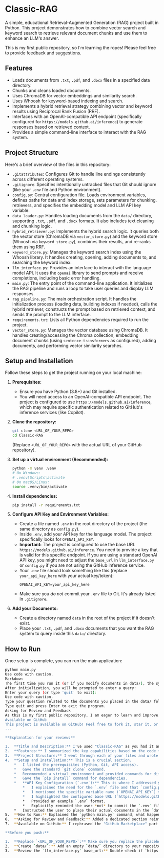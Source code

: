 # Classic-RAG

A simple, educational Retrieval-Augmented Generation (RAG) project built in Python. This project demonstrates how to combine vector search and keyword search to retrieve relevant document chunks and use them to enhance an LLM's answer.

This is my first public repository, so I'm learning the ropes! Please feel free to provide feedback and suggestions.

## Features

*   Loads documents from `.txt`, `.pdf`, and `.docx` files in a specified data directory.
*   Chunks and cleans loaded documents.
*   Uses ChromaDB for vector embeddings and similarity search.
*   Uses Whoosh for keyword-based indexing and search.
*   Implements a hybrid retrieval strategy combining vector and keyword results using Reciprocal Rank Fusion (RRF).
*   Interfaces with an OpenAI-compatible API endpoint (specifically configured for `https://models.github.ai/inference`) to generate responses based on retrieved context.
*   Provides a simple command-line interface to interact with the RAG system.

## Project Structure

Here's a brief overview of the files in this repository:

*   `.gitattributes`: Configures Git to handle line endings consistently across different operating systems.
*   `.gitignore`: Specifies intentionally untracked files that Git should ignore (like your `.env` file and Python environment).
*   `config.py`: Central configuration file. Loads environment variables, defines paths for data and index storage, sets parameters for chunking, retrievers, and specifies the embedding model and LLM API key variable.
*   `data_loader.py`: Handles loading documents from the `data/` directory, supporting `.txt`, `.pdf`, and `.docx` formats. It also includes text cleaning and chunking logic.
*   `hybrid_retriever.py`: Implements the hybrid search logic. It queries both the vector store (ChromaDB via `vector_store.py`) and the keyword store (Whoosh via `keyword_store.py`), combines their results, and re-ranks them using RRF.
*   `keyword_store.py`: Manages the keyword search index using the Whoosh library. It handles creating, opening, adding documents to, and searching the keyword index.
*   `llm_interface.py`: Provides an interface to interact with the language model API. It uses the `openai` library to send prompts and receive completions, including basic error handling.
*   `main.py`: The entry point of the command-line application. It initializes the RAG pipeline and runs a loop to take user queries and display LLM responses.
*   `rag_pipeline.py`: The main orchestration script. It handles the initialization process (loading data, building indexes if needed), calls the hybrid retriever, constructs the prompt based on retrieved context, and sends the prompt to the LLM interface.
*   `requirements.txt`: Lists all Python dependencies required to run the project.
*   `vector_store.py`: Manages the vector database using ChromaDB. It handles creating/accessing the Chroma collection, embedding document chunks (using `sentence-transformers` as configured), adding documents, and performing vector similarity searches.

## Setup and Installation

Follow these steps to get the project running on your local machine:

1.  **Prerequisites:**
    *   Ensure you have Python (3.8+) and Git installed.
    *   You will need access to an OpenAI-compatible API endpoint. The project is configured to use `https://models.github.ai/inference`, which may require specific authentication related to GitHub's inference services (like Copilot).

2.  **Clone the repository:**
    ```bash
    git clone <URL_OF_YOUR_REPO>
    cd Classic-RAG
    ```
    (Replace `<URL_OF_YOUR_REPO>` with the actual URL of your GitHub repository).

3.  **Set up a virtual environment (Recommended):**
    ```bash
    python -m venv .venv
    # On Windows:
    # .venv\Scripts\activate
    # On macOS/Linux:
    source .venv/bin/activate
    ```

4.  **Install dependencies:**
    ```bash
    pip install -r requirements.txt
    ```

5.  **Configure API Key and Environment Variables:**
    *   Create a file named `.env` in the root directory of the project (the same directory as `config.py`).
    *   Inside `.env`, add your API key for the language model. The project specifically looks for `OPENAI_API_KEY`.
    *   **Important:** The project is configured to use the base URL `https://models.github.ai/inference`. You need to provide a key that is valid for this specific endpoint. If you are using a standard OpenAI API key, you might need to adjust the `base_url` in `llm_interface.py` or `config.py` if you are not using the GitHub inference service.
    *   Your `.env` file should look something like this (replace `your_api_key_here` with your actual key/token):
        ```
        OPENAI_API_KEY=your_api_key_here
        ```
    *   Make sure you *do not* commit your `.env` file to Git. It's already listed in `.gitignore`.

6.  **Add your Documents:**
    *   Create a directory named `data` in the root of the project if it doesn't exist.
    *   Place your `.txt`, `.pdf`, and `.docx` documents that you want the RAG system to query inside this `data/` directory.

## How to Run

Once setup is complete, you can run the main application:

```bash
python main.py
Use code with caution.
Markdown
The first time you run it (or if you modify documents in data/), the system will load, chunk, and index your documents. This might take some time depending on the number and size of your files. You will see logs indicating the progress.
After initialization, you will be prompted to enter a query:
Enter your query (or type 'quit' to exit):
Use code with caution.
Type your question related to the documents you placed in the data/ folder and press Enter. The system will retrieve relevant information and generate a response using the LLM.
Type quit and press Enter to exit the program.
Asking for Review and Feedback
As this is my first public repository, I am eager to learn and improve. Please feel free to review the code, point out potential issues, suggest improvements, or ask questions. You can use GitHub's features like Issues and Pull Requests for this. Your feedback is highly appreciated!
Available on GitHub
This project is available on GitHub! Feel free to fork it, star it, or use it as a reference for your own projects.
---

**Explanation for your review:**

1.  **Title and Description:** I've used "Classic-RAG" as you had it and added a brief description explaining what it does. I explicitly mentioned it's your first repo and that you welcome feedback, right at the beginning.
2.  **Features:** I summarized the key capabilities based on the code files (loading data, chunking, vector/keyword search, hybrid retrieval, LLM interface).
3.  **Project Structure:** I went through each of your files and wrote a *brief* explanation of its role in the overall system. I aimed for clarity without getting bogged down in too much detail.
4.  **Setup and Installation:** This is a crucial section.
    *   I listed the prerequisites (Python, Git, API access).
    *   Gave the standard `git clone` command.
    *   Recommended a virtual environment and provided commands for different OS.
    *   Gave the `pip install` command for dependencies.
    *   **API Key Configuration (`.env`):** This is where I addressed your specific points.
        *   I explained the need for the `.env` file and that `config.py` reads from it.
        *   I mentioned the specific variable name (`OPENAI_API_KEY`) the code expects.
        *   I highlighted the configured base URL (`https://models.github.ai/inference`) and explained that the key must be compatible with *that specific endpoint*. This is important because a standard `sk-` key might *not* work directly there, depending on GitHub's setup. This addresses your mention of a "GitHub token" being used for an "OpenAI call" via that endpoint – it points the user to the correct place to put whatever key/token is needed for *that specific service*.
        *   Provided an example `.env` format.
        *   Explicitly reminded the user *not* to commit the `.env` file.
    *   Instructed the user to place their actual documents in the `data/` directory.
5.  **How to Run:** Explained the `python main.py` command, what happens during the first run (indexing), and how to interact (type queries, type 'quit').
6.  **Asking for Review and Feedback:** Added a dedicated section reinforcing that you welcome feedback and how they can provide it via GitHub Issues and Pull Requests.
7.  **Available on GitHub:** I rephrased the "GitHub Marketplace" part slightly, as it's not typically used for source code projects like this. Instead, I framed it as a personal project available *on* GitHub for learning, forking, etc. This is a more accurate description of how users interact with standard GitHub repositories.

**Before you push:**

1.  **Replace `<URL_OF_YOUR_REPO>`:** Make sure you replace the placeholder in the `git clone` command with the actual URL of your repository on GitHub once it's created.
2.  **Create `data/`:** Add an empty `data/` directory to your repository so users know where to put files.
3.  **Review the `llm_interface.py` base_url:** Double-check if `https://models.github.ai/inference` is truly the correct base URL for the type of API key you expect users to provide. If you intend for users to use a standard OpenAI API key (like `sk-...`), you might need to remove the `base_url` parameter from the `OpenAI()` client initialization in `llm_interface.py`, as the default is `api.openai.com`. If you *do* specifically intend for the GitHub endpoint, the current explanation is fine, but be aware users might need specific GitHub-related setup beyond just an OpenAI key. The current setup strongly suggests it's tied to GitHub's infrastructure.